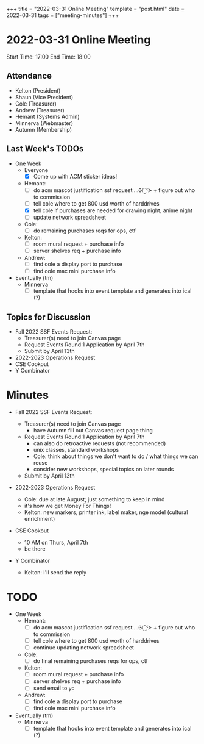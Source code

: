 +++
title = "2022-03-31 Online Meeting"
template = "post.html"
date = 2022-03-31
tags = ["meeting-minutes"]
+++
# 2022-03-31 Online Meeting

Start Time: 17:00 
End Time:   18:00

## Attendance
- Kelton	  (President)
- Shaun		  (Vice President)
- Cole		  (Treasurer)
- Andrew	  (Treasurer)
- Hemant	  (Systems Admin)
- Minnerva	(Webmaster)
- Autumn    (Membership)

## Last Week's TODOs
- One Week
  - Everyone
    - [X] Come up with ACM sticker ideas!
  - Hemant: 
    - [ ] do acm mascot justification ssf request …ᘛ⁐̤ᕐᐷ + figure out who to commission
    - [ ] tell cole where to get 800 usd worth of harddrives
    - [X] tell cole if purchases are needed for drawing night, anime night
    - [ ] update network spreadsheet
  - Cole:
    - [ ] do remaining purchases reqs for ops, ctf
  - Kelton:
    - [ ] room mural request + purchase info 
    - [ ] server shelves req + purchase info
  - Andrew:
    - [ ] find cole a display port to purchase
    - [ ] find cole mac mini purchase info

- Eventually (tm)
  - Minnerva
    - [ ] template that hooks into event template and generates into ical (?)

## Topics for Discussion
- Fall 2022 SSF Events Request:
  - Treasurer(s) need to join Canvas page
  - Request Events Round 1 Application by April 7th
  - Submit by April 13th
- 2022-2023 Operations Request
- CSE Cookout
- Y Combinator

# Minutes
- Fall 2022 SSF Events Request:
  - Treasurer(s) need to join Canvas page
    - have Autumn fill out Canvas request page thing 
  - Request Events Round 1 Application by April 7th
    - can also do retroactive requests (not recommended)
    - unix classes, standard workshops
    - Cole: think about things we don't want to do / what things we can 
      reuse
    - consider new workshops, special topics on later rounds
  - Submit by April 13th

- 2022-2023 Operations Request
  - Cole: due at late August; just something to keep in mind
  - it's how we get Money For Things!
  - Kelton: new markers, printer ink, label maker, nge model (cultural    
    enrichment)

- CSE Cookout
  - 10 AM on Thurs, April 7th
  - be there

- Y Combinator
  - Kelton: I'll send the reply

# TODO
- One Week
  - Hemant: 
    - [ ] do acm mascot justification ssf request …ᘛ⁐̤ᕐᐷ + figure out who to commission
    - [ ] tell cole where to get 800 usd worth of harddrives
    - [ ] continue updating network spreadsheet
  - Cole:
    - [ ] do final remaining purchases reqs for ops, ctf
  - Kelton:
    - [ ] room mural request + purchase info 
    - [ ] server shelves req + purchase info
    - [ ] send email to yc
  - Andrew:
    - [ ] find cole a display port to purchase
    - [ ] find cole mac mini purchase info

- Eventually (tm)
  - Minnerva
    - [ ] template that hooks into event template and generates into ical (?)